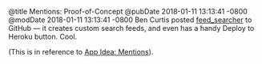 @title Mentions: Proof-of-Concept
@pubDate 2018-01-11 13:13:41 -0800
@modDate 2018-01-11 13:13:41 -0800
Ben Curtis posted [feed_searcher](https://github.com/stympy/feed_searcher) to GitHub</a> — it creates custom search feeds, and even has a handy Deploy to Heroku button. Cool.

(This is in reference to [App Idea: Mentions](http://inessential.com/2018/01/09/app_idea_mentions)).
